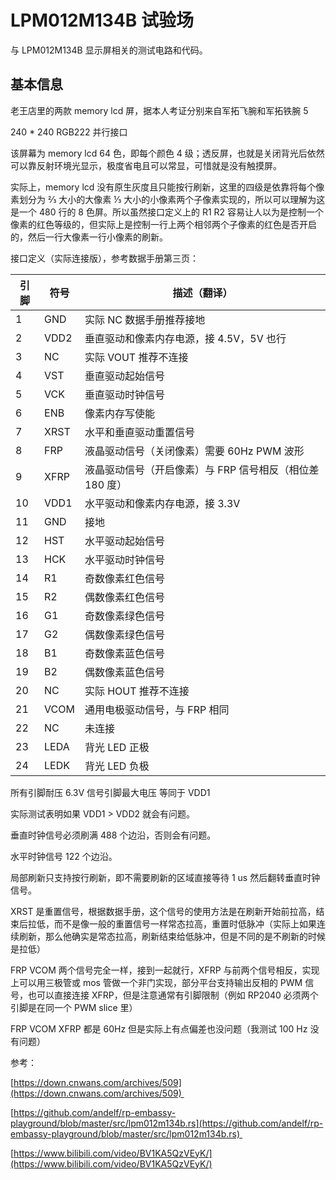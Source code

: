 # LPM012M134B 试验场

与 LPM012M134B 显示屏相关的测试电路和代码。

## 基本信息

老王店里的两款 memory lcd 屏，据本人考证分别来自军拓飞腕和军拓铁腕 5

240 \* 240 RGB222 并行接口

该屏幕为 memory lcd 64 色，即每个颜色 4 级；透反屏，也就是关闭背光后依然可以靠反射环境光显示，极度省电且可以常显，可惜就是没有触摸屏。

实际上，memory lcd 没有原生灰度且只能按行刷新，这里的四级是依靠将每个像素划分为 ⅔ 大小的大像素 ⅓ 大小的小像素两个子像素实现的，所以可以理解为这是一个 480 行的 8 色屏。所以虽然接口定义上的 R1 R2 容易让人以为是控制一个像素的红色等级的，但实际上是控制一行上两个相邻两个子像素的红色是否开启的，然后一行大像素一行小像素的刷新。

接口定义（实际连接版），参考数据手册第三页：

| 引脚  | 符号  | 描述（翻译） |
| --- | --- | --- |
| 1   | GND | 实际 NC 数据手册推荐接地 |
| 2   | VDD2 | 垂直驱动和像素内存电源，接 4.5V，5V 也行 |
| 3   | NC  | 实际 VOUT 推荐不连接 |
| 4   | VST | 垂直驱动起始信号 |
| 5   | VCK | 垂直驱动时钟信号 |
| 6   | ENB | 像素内存写使能 |
| 7   | XRST | 水平和垂直驱动重置信号 |
| 8   | FRP | 液晶驱动信号（关闭像素）需要 60Hz PWM 波形 |
| 9   | XFRP | 液晶驱动信号（开启像素）与 FRP 信号相反（相位差 180 度） |
| 10  | VDD1 | 水平驱动和像素内存电源，接 3.3V |
| 11  | GND | 接地  |
| 12  | HST | 水平驱动起始信号 |
| 13  | HCK | 水平驱动时钟信号 |
| 14  | R1  | 奇数像素红色信号 |
| 15  | R2  | 偶数像素红色信号 |
| 16  | G1  | 奇数像素绿色信号 |
| 17  | G2  | 偶数像素绿色信号 |
| 18  | B1  | 奇数像素蓝色信号 |
| 19  | B2  | 偶数像素蓝色信号 |
| 20  | NC  | 实际 HOUT 推荐不连接 |
| 21  | VCOM | 通用电极驱动信号，与 FRP 相同 |
| 22  | NC  | 未连接 |
| 23  | LEDA | 背光 LED 正极 |
| 24  | LEDK | 背光 LED 负极 |

所有引脚耐压 6.3V 信号引脚最大电压 等同于 VDD1

实际测试表明如果 VDD1 > VDD2 就会有问题。

垂直时钟信号必须刷满 488 个边沿，否则会有问题。

水平时钟信号 122 个边沿。

局部刷新只支持按行刷新，即不需要刷新的区域直接等待 1 us 然后翻转垂直时钟信号。

XRST 是重置信号，根据数据手册，这个信号的使用方法是在刷新开始前拉高，结束后拉低，而不是像一般的重置信号一样常态拉高，重置时低脉冲（实际上如果连续刷新，那么他确实是常态拉高，刷新结束给低脉冲，但是不同的是不刷新的时候是拉低）

FRP VCOM 两个信号完全一样，接到一起就行，XFRP 与前两个信号相反，实现上可以用三极管或 mos 管做一个非门实现，部分平台支持输出反相的 PWM 信号，也可以直接连接 XFRP，但是注意通常有引脚限制（例如 RP2040 必须两个引脚是在同一个 PWM slice 里）

FRP VCOM XFRP 都是 60Hz 但是实际上有点偏差也没问题（我测试 100 Hz 没有问题）

参考：

[https://down.cnwans.com/archives/509](https://down.cnwans.com/archives/509) 

[https://github.com/andelf/rp-embassy-playground/blob/master/src/lpm012m134b.rs](https://github.com/andelf/rp-embassy-playground/blob/master/src/lpm012m134b.rs) 

[https://www.bilibili.com/video/BV1KA5QzVEyK/](https://www.bilibili.com/video/BV1KA5QzVEyK/)